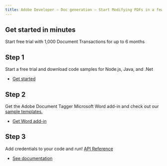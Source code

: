 ```yaml
---
title: Adobe Developer — Doc generation — Start Modifying PDFs in a few Minutes
---
```


<TitleBlock slots="heading, text" theme="light" className="titleBlock-align-left"/>

## Get started in minutes
Start free trial with 1,000 Document Transactions for up to 6 months

<TextBlock slots="heading, text, buttons" theme="light"  width="33%" className="align-left  stepper-horizontal-align"/>

## Step 1

Start a free trial and download code samples for Node.js, Java, and .Net

- [Get started](https://dc.stage.acrobat.com/dc-integration-creation-app-cdn/main.html?api=document-generation-api)


<TextBlock slots="heading, text, buttons" theme="light"  width="33%" variantsTypePrimary="primary" isPrimaryBtn className="align-left link  stepper-horizontal-align"/>

## Step 2

Get the Adobe Document Tagger Microsoft Word add-in and check out our [sample templates.](#sample-blade)

- [Get Word add-in](/document-services/docs/overview/document-generation-api/wordaddin/)


<TextBlock slots="heading, text, buttons" theme="light"  width="33%" variantsTypePrimary="primary" isPrimaryBtn className="align-left link  stepper-horizontal-align"/>

## Step 3

Add credentials to your code and run!  [API Reference](https://www.adobe.com/go/dcsdk_APIdocs#post-documentGeneration)

- [See documentation](/document-services/docs/overview/document-generation-api/)
